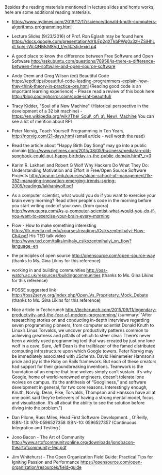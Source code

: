Besides the reading materials mentioned in lecture slides and home works, here are some additional reading materials.

- https://www.nytimes.com/2018/12/17/science/donald-knuth-computers-algorithms-programming.html

- Lecture Slides (9/23/2016) of Prof. Ron Eglash may be found here https://docs.google.com/presentation/d/1LEp2qXTkbPWg0x3zHZSiHhLdLkphj-jWcQNMsM8Vd_I/edit#slide=id.p4

- A good place to know the difference between Free Software and Open Software http://askubuntu.com/questions/78958/is-there-a-difference-between-free-software-and-open-source-software

- Andy Orem and Greg Wilson (ed) Beautiful Code https://epdf.tips/beautiful-code-leading-programmers-explain-how-they-think-theory-in-practice-ore.html  (Reading good code is an important learning experience) - Please read a review of this book here http://blog.codinghorror.com/code-isnt-beautiful/
  
- Tracy Kidder, "Soul of a New Machine" (Historical perspective in the development of a 32 bit machine) - https://en.wikipedia.org/wiki/The\_Soul\_of\_a\_New\_Machine You can see a lot of mention about RPI
   
- Peter Norvig, Teach Yourself Programming in Ten Years, http://norvig.com/21-days.html (small article - well worth the read)

- Read the article about "Happy Birth Day Song" may go into a public domain http://www.nytimes.com/2015/08/05/business/media/an-old-songbook-could-put-happy-birthday-in-the-public-domain.html?_r=0

- Karim R. Lakhani and Robert G Wolf  Why Hackers Do What They Do: Understanding Motivation and Effort in Free/Open Source Software Projects  http://ocw.mit.edu/courses/sloan-school-of-management/15-352-managing-innovation-emerging-trends-spring-2005/readings/lakhaniwolf.pdf

- As a computer scientist, what would you do if you want to exercise your brain every morning? Read other people's code in the morning before you start writing code of your own. (from quora) http://www.quora.com/As-a-computer-scientist-what-would-you-do-if-you-want-to-exercise-your-brain-every-morning

- Flow - How to make something interesting https://llk.media.mit.edu/courses/readings/Csikszentmihalyi-Flow-Ch4.pdf
His TED talk video http://www.ted.com/talks/mihaly_csikszentmihalyi_on_flow?language=en 
- the principles of open source http://opensource.com/open-source-way (thanks to Ms. Gina Likins for this reference)
-  working in and building communities http://oss-watch.ac.uk/resources/buildingcommunities (thanks to Ms. Gina Likins for this reference)
-  POSSE suggested link  http://foss2serve.org/index.php/Open_Vs_Proprietary_Mock_Debate  (thanks to Ms. Gina Likins for this reference)
- Nice article in Techcrunch http://techcrunch.com/2015/09/11/legendary-productivity-and-the-fear-of-modern-programming/ (summary:  "After researching stories on and conducting in-depth interviews regarding seven programming pioneers, from computer scientist Donald Knuth to Linux’s Linus Torvalds, we uncover productivity patterns common to achieving greatness and pitfalls of which to steer clear: There’s never been a widely used programming tool that was created by just one lone wolf in a cave. Sure, Jeff Dean is the trailblazer of the famed distributed computing infrastructure upon which Google towers. Peter Norvig may be immediately associated with JSchema. David Heinemeier Hannson’s pride and joy is the Ruby on Rails framework. But each of these creators had support for their groundbreaking inventions. Teamwork is the foundation of an empire that lone wolves simply can’t sustain. It’s why Google, home of world-renowned engineers, doesn’t tolerate lone wolves on campus. It’s the antithesis of “Googliness,” and software development in general, for two core reasons. Interestingly enough, Knuth, Norvig, Dean, Pike, Torvalds, Thompson and Hansson have all at one point said they’re believers of having a strong mental model, focus and visualization. It’s all about the ability to see the solution before diving into the problem.")

- Dan Pilone, Russ Miles, Head First Software Development. , O'Reilly, ISBN-13: 978-0596527358
ISBN-10: 0596527357  (Continuous Integration and Testing )

- Jono Bacon - The Art of Community http://www.artofcommunityonline.org/downloads/jonobacon-theartofcommunity-1ed.pdf

- Jim Whitehurst - The Open Organization Field Guide: Practical Tips for Igniting Passion and Performance https://opensource.com/open-organization/resources/field-guide

